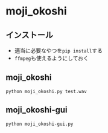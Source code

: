 # moji_okoshi

## インストール
- 適当に必要なやつを`pip install`する
- `ffmpeg`も使えるようにしておく

## moji_okoshi

````
python moji_okoshi.py test.wav
````

## moji_okoshi-gui

````
python moji_okoshi-gui.py
````
